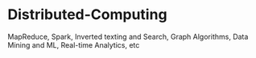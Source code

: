 # Distributed-Computing
MapReduce, Spark, Inverted texting and Search, Graph Algorithms, Data Mining and ML, Real-time Analytics, etc
